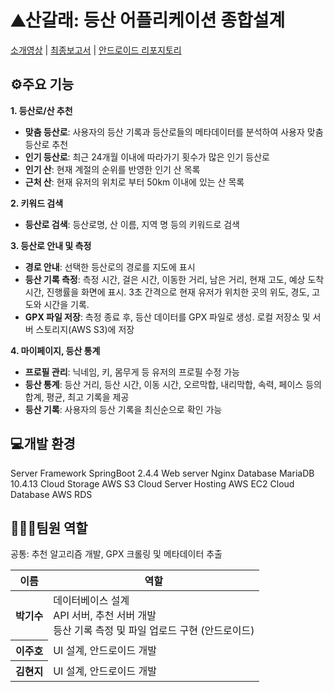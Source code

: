 <h1>⛰산갈래: 등산 어플리케이션 종합설계</h1>

[소개영상](https://youtu.be/mUXI-4cuQaU) | 
[최종보고서](https://drive.google.com/file/d/1v9iSlUMUhS_8RK49XYEVQySo7eocnxI2/view?usp=sharing) |
[안드로이드 리포지토리](https://github.com/JuhoLeedev/Sangallae)


<h2>⚙주요 기능</h2>

<b>1. 등산로/산 추천</b>

<ul>
  <li><b>맞춤 등산로</b>: 사용자의 등산 기록과 등산로들의 메타데이터를 분석하여 사용자 맞춤 등산로 추천</li>
  <li><b>인기 등산로</b>: 최근 24개월 이내에 따라가기 횟수가 많은 인기 등산로</li>
  <li><b>인기 산</b>: 현재 계절의 순위를 반영한 인기 산 목록</li>
  <li><b>근처 산</b>: 현재 유저의 위치로 부터 50km 이내에 있는 산 목록</li>
</ul>
    


<b>2. 키워드 검색</b>
    
<ul>
  <li><b>등산로 검색</b>: 등산로명, 산 이름, 지역 명 등의 키워드로 검색</li>
</ul>
  

<b>3. 등산로 안내 및 측정</b>
<ul>
  <li><b>경로 안내</b>: 선택한 등산로의 경로를 지도에 표시</li>
  <li><b>등산 기록 측정</b>: 측정 시간, 걸은 시간, 이동한 거리, 남은 거리, 현재 고도, 예상 도착 시간, 진행률을 화면에 표시. 3초 간격으로 현재 유저가 위치한 곳의 위도, 경도, 고도와 시간을 기록.</li>
  <li><b>GPX 파일 저장</b>: 측정 종료 후, 등산 데이터를 GPX 파일로 생성. 로컬 저장소 및 서버 스토리지(AWS S3)에 저장</li>
</ul>

  
  
<b>4. 마이페이지, 등산 통계</b>

<ul>
  <li><b>프로필 관리</b>: 닉네임, 키, 몸무게 등 유저의 프로필 수정 가능</li>
  <li><b>등산 통계</b>: 등산 거리, 등산 시간, 이동 시간, 오르막합, 내리막합, 속력, 페이스 등의 합계, 평균, 최고 기록을 제공</li>
  <li><b>등산 기록</b>: 사용자의 등산 기록을 최신순으로 확인 가능
</ul>

<h2>💻개발 환경</h2>
Server Framework SpringBoot 2.4.4
Web server Nginx
Database MariaDB 10.4.13
Cloud Storage AWS S3
Cloud Server Hosting AWS EC2
Cloud Database AWS RDS


<h2>👩‍👧‍👦팀원 역할</h2>
공통: 추천 알고리즘 개발, GPX 크롤링 및 메타데이터 추출
<table>
  <thead>
    <tr>
      <th>이름</th>
      <th>역할</th>
    </tr>
  </thead>
  <tbody>
    <tr>
      <th>박기수</th>
      <td align:left>데이터베이스 설계<br>
        API 서버, 추천 서버 개발<br>
      등산 기록 측정 및 파일 업로드 구현 (안드로이드)</td>
    </tr>
    <tr>
      <th>이주호</th>
      <td align=left>UI 설계, 안드로이드 개발</td>
    </tr>
    <tr>
      <th>김현지</th>
      <td align=left>UI 설계, 안드로이드 개발</td>
    </tr>
  </tbody>
</table>
